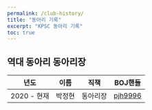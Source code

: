 ```yaml
---
permalink: /club-history/
title: "동아리 기록"
excerpt: "KPSC 동아리 기록"
toc: true
---
```


## 역대 동아리 동아리장

| 년도        | 이름   | 직책     | BOJ핸들                                         |
| ----------- | ------ | -------- | ----------------------------------------------- |
| 2020 - 현재 | 박정현 | 동아리장 | [pjh9996](https://www.acmicpc.net/user/pjh9996) |

